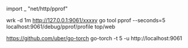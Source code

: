 import _ "net/http/pprof"

wrk -d 1m http://127.0.0.1:9061/xxxxy
go tool pprof --seconds=5 localhost:9061/debug/pprof/profile
top/web

https://github.com/uber/go-torch
go-torch -t 5  -u http://localhost:9061

